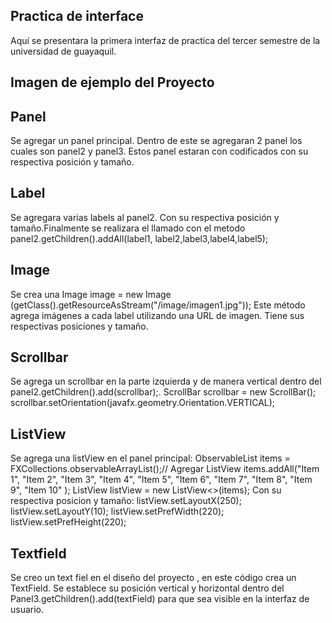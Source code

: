 ## Practica de interface

Aquí se presentara la primera interfaz de practica del tercer semestre de la universidad de guayaquil.

## Imagen de ejemplo del Proyecto

## Panel
Se agregar un panel principal. Dentro de este se agregaran 2 panel los cuales son panel2 y panel3. Estos panel estaran con codificados con su respectiva posición y tamaño.
## Label
Se agregara varias labels al panel2. Con su respectiva posición y tamaño.Finalmente se realizara el llamado con el metodo panel2.getChildren().addAll(label1, label2,label3,label4,label5);
## Image 
Se crea una Image image = new Image (getClass().getResourceAsStream("/image/imagen1.jpg"));
Este método agrega imágenes a cada label utilizando una URL de imagen. Tiene sus respectivas posiciones y tamaño.
## Scrollbar
Se agrega un scrollbar en la parte izquierda y de manera vertical dentro del panel2.getChildren().add(scrollbar);.
	        ScrollBar scrollbar = new ScrollBar(); 
	        scrollbar.setOrientation(javafx.geometry.Orientation.VERTICAL);
## ListView
Se agrega una listView en el panel principal:
ObservableList<String> items = FXCollections.observableArrayList();// Agregar ListView
            items.addAll("Item 1", "Item 2", "Item 3", "Item 4", "Item 5", "Item 6", "Item 7", "Item 8", "Item 9", "Item 10" );
            ListView<String> listView = new ListView<>(items);
Con su respectiva posicion y tamaño: 
            listView.setLayoutX(250);
            listView.setLayoutY(10);
            listView.setPrefWidth(220);
            listView.setPrefHeight(220);
## Textfield
Se creo un text fiel en el diseño del proyecto , en este código crea un TextField. Se establece su posición vertical y horizontal dentro del Panel3.getChildren().add(textField) para que sea visible en la interfaz de usuario.
